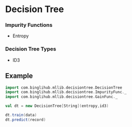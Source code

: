# Decision Tree

### Impurity Functions

* Entropy

### Decision Tree Types

* ID3

## Example

```scala
import com.binglihub.mllib.decisiontree.DecisionTree
import com.binglihub.mllib.decisiontree.ImpurityFunc._
import com.binglihub.mllib.decisiontree.GainFunc._

val dt = new DecisionTree[String](entropy,id3)

dt.train(data)
dt.predict(record)

```